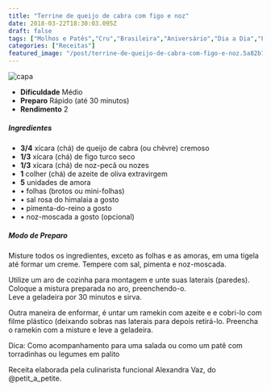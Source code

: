 ```yaml
---
title: "Terrine de queijo de cabra com figo e noz"
date: 2018-03-22T18:30:03.095Z
draft: false
tags: ["Molhos e Patês","Cru","Brasileira","Aniversário","Dia a Dia","Festas","Natal","Ocasiões Especiais","Alimentação saudável","queijo","receita"]
categories: ["Receitas"]
featured_image: "/post/terrine-de-queijo-de-cabra-com-figo-e-noz.5a82b7d1.jpg"
---
```


![capa](/post/terrine-de-queijo-de-cabra-com-figo-e-noz.5a82b7d1.jpg)

*   **Dificuldade** Médio
*   **Preparo** Rápido (até 30 minutos)
*   **Rendimento** 2

##### Ingredientes

*   **3/4** xícara (chá) de queijo de cabra (ou chèvre) cremoso
*   **1/3** xícara (chá) de figo turco seco
*   **1/3** xícara (chá) de noz-pecã ou nozes
*   **1** colher (chá) de azeite de oliva extravirgem
*   **5** unidades de amora
*   • folhas (brotos ou mini-folhas)
*   • sal rosa do himalaia a gosto
*   • pimenta-do-reino a gosto
*   • noz-moscada a gosto (opcional)

##### Modo de Preparo

Misture todos os ingredientes, exceto as folhas e as amoras, em uma tigela até formar um creme. Tempere com sal, pimenta e noz-moscada.

Utilize um aro de cozinha para montagem e unte suas laterais (paredes). Coloque a mistura preparada no aro, preenchendo-o.  
Leve a geladeira por 30 minutos e sirva.

Outra maneira de enformar, é untar um ramekin com azeite e e cobri-lo com filme plástico (deixando sobras nas laterais para depois retirá-lo. Preencha o ramekin com a misture e leve a geladeira.

Dica: Como acompanhamento para uma salada ou como um patê com torradinhas ou legumes em palito

Receita elaborada pela culinarista funcional Alexandra Vaz, do @petit\_a\_petite.
